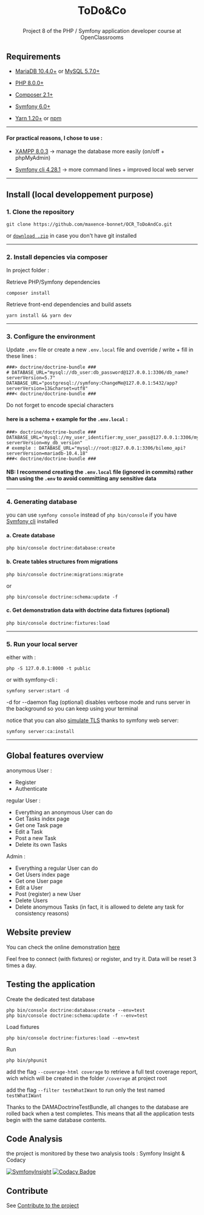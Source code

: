 # <p align="center">ToDo&Co</p>
<p align="center">Project 8 of the PHP / Symfony application developer course at OpenClassrooms</p>

## Requirements

- [MariaDB 10.4.0+](https://go.mariadb.com/) or [MySQL 5.7.0+](https://www.mysql.com/)

- [PHP 8.0.0+](https://www.php.net/) 

- [Composer 2.1+](https://getcomposer.org/) 

- [Symfony 6.0+](https://symfony.com/)

- [Yarn 1.20+](https://yarnpkg.com/) or [npm](https://www.npmjs.com/package/npm)

---

#### For practical reasons, I chose to use :

- [XAMPP 8.0.3](https://www.apachefriends.org/fr/index.html) -> manage the database more easily (on/off + phpMyAdmin)

- [Symfony cli 4.28.1](https://symfony.com/download) -> more command lines + improved local web server

---


## Install (local developpement purpose)

### 1. Clone the repository


```
git clone https://github.com/maxence-bonnet/OCR_ToDoAndCo.git
```

or [`download .zip`](https://github.com/maxence-bonnet/OCR_ToDoAndCo/archive/refs/heads/master.zip) in case you don't have git installed

---

### 2. Install depencies via composer

In project folder :

Retrieve PHP/Symfony dependencies
```
composer install
```

Retrieve front-end dependencies and build assets
```
yarn install && yarn dev
```
---

### 3. Configure the environment

Update `.env` file or create a new `.env.local` file and override / write + fill in these lines : 

```env
###> doctrine/doctrine-bundle ###
# DATABASE_URL="mysql://db_user:db_password@127.0.0.1:3306/db_name?serverVersion=5.7"
DATABASE_URL="postgresql://symfony:ChangeMe@127.0.0.1:5432/app?serverVersion=13&charset=utf8"
###< doctrine/doctrine-bundle ###
```
Do not forget to encode special characters

#### here is a schema + example for the `.env.local` :

```env.local
###> doctrine/doctrine-bundle ###
DATABASE_URL="mysql://my_user_identifier:my_user_pass@127.0.0.1:3306/my_db_name?serverVersion=my_db_version"
# exemple : DATABASE_URL="mysql://root:@127.0.0.1:3306/bilemo_api?serverVersion=mariadb-10.4.18"
###< doctrine/doctrine-bundle ###
```

#### NB: I recommend creating the `.env.local` file (ignored in commits) rather than using the `.env` to avoid committing any sensitive data

---

### 4. Generating database

you can use `symfony console` instead of `php bin/console` if you have [Symfony cli](https://symfony.com/download) installed

#### a. Create database

```
php bin/console doctrine:database:create
```

#### b. Create tables structures from migrations

```
php bin/console doctrine:migrations:migrate
```
or

```
php bin/console doctrine:schema:update -f
```

#### c. Get demonstration data with doctrine data fixtures (optional)

```
php bin/console doctrine:fixtures:load
```

---

### 5. Run your local server

either with :

```
php -S 127.0.0.1:8000 -t public
```

or with symfony-cli :

```
symfony server:start -d
```
-d for --daemon flag (optional) disables verbose mode and runs server in the background so you can keep using your terminal

notice that you can also [simulate TLS](https://symfony.com/doc/current/setup/symfony_server.html#enabling-tls) thanks to symfony web server:

```
symfony server:ca:install
```

---
## Global features overview
anonymous User :
  - Register
  - Authenticate

regular User :
  - Everything an anonymous User can do
  - Get Tasks index page
  - Get one Task page
  - Edit a Task
  - Post a new Task
  - Delete its own Tasks

Admin :
  - Everything a regular User can do
  - Get Users index page
  - Get one User page
  - Edit a User
  - Post (register) a new User
  - Delete Users
  - Delete anonymous Tasks (in fact, it is allowed to delete any task for consistency reasons)

## Website preview 

You can check the online demonstration [here](https://todoandco.maxence-bonnet.fr/)

Feel free to connect (with fixtures) or register, and try it. Data will be reset 3 times a day.

## Testing the application

Create the dedicated test database 

```
php bin/console doctrine:database:create --env=test
php bin/console doctrine:schema:update -f --env=test
```

Load fixtures
```
php bin/console doctrine:fixtures:load --env=test
```

Run 
```
php bin/phpunit
```

add the flag `--coverage-html coverage` to retrieve a full test coverage report, wich which will be created in the folder `/coverage` at project root

add the flag `--filter testWhatIWant` to run only the test named `testWhatIWant`

Thanks to the DAMADoctrineTestBundle, all changes to the database are rolled back when a test completes. This means that all the application tests begin with the same database contents.

## Code Analysis

the project is monitored by these two analysis tools : Symfony Insight & Codacy


[![SymfonyInsight](https://insight.symfony.com/projects/8eb64bf7-10ea-4567-b210-5c19163da852/small.svg)](https://insight.symfony.com/projects/8eb64bf7-10ea-4567-b210-5c19163da852)
[![Codacy Badge](https://app.codacy.com/project/badge/Grade/7a4f8c16a20142718284351695912537)](https://www.codacy.com/gh/maxence-bonnet/OCR_ToDoAndCo/dashboard?utm_source=github.com&amp;utm_medium=referral&amp;utm_content=maxence-bonnet/OCR_ToDoAndCo&amp;utm_campaign=Badge_Grade)

## Contribute

See [Contribute to the project](https://github.com/maxence-bonnet/OCR_ToDoAndCo/blob/master/doc/contribution.md)
